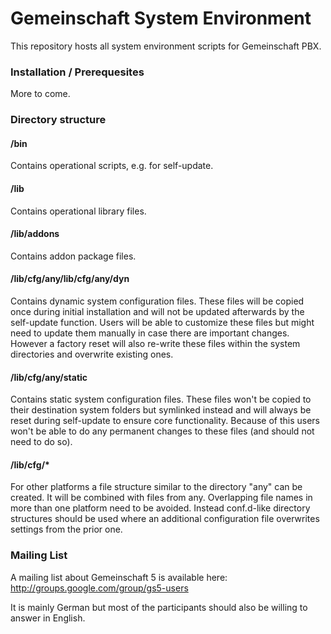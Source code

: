 # Gemeinschaft System Environment

This repository hosts all system environment scripts for Gemeinschaft PBX.

### Installation / Prerequesites
More to come.

### Directory structure

#### /bin
Contains operational scripts, e.g. for self-update.


#### /lib
Contains operational library files.


#### /lib/addons
Contains addon package files.


#### /lib/cfg/any/lib/cfg/any/dyn
Contains dynamic system configuration files.
These files will be copied once during initial installation and will not be updated afterwards by the self-update function.
Users will be able to customize these files but might need to update them manually in case there are important changes.
However a factory reset will also re-write these files within the system directories and overwrite existing ones.


#### /lib/cfg/any/static
Contains static system configuration files.
These files won't be copied to their destination system folders but symlinked instead and will always be reset during self-update to ensure core functionality.
Because of this users won't be able to do any permanent changes to these files (and should not need to do so).


#### /lib/cfg/*
For other platforms a file structure similar to the directory "any" can be created. It will be combined with files from any. Overlapping file names in more than one platform need to be avoided. Instead conf.d-like directory structures should be used where an additional configuration file overwrites settings from the prior one.


### Mailing List
A mailing list about Gemeinschaft 5 is available here:
http://groups.google.com/group/gs5-users

It is mainly German but most of the participants should also be willing to answer in English.
